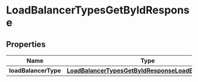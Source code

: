

# LoadBalancerTypesGetByIdResponse


## Properties

| Name | Type | Description | Notes |
|------------ | ------------- | ------------- | -------------|
|**loadBalancerType** | [**LoadBalancerTypesGetByIdResponseLoadBalancerType**](LoadBalancerTypesGetByIdResponseLoadBalancerType.md) |  |  [optional] |



